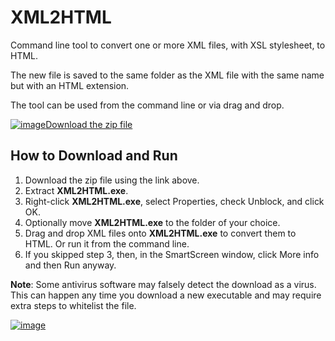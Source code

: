 # XML2HTML

Command line tool to convert one or more XML files, with XSL stylesheet, to HTML.

The new file is saved to the same folder as the XML file with the same name but with an HTML extension.

The tool can be used from the command line or via drag and drop.

[![image](https://github.com/LesFerch/WinSetView/assets/79026235/0188480f-ca53-45d5-b9ff-daafff32869e)Download the zip file](https://github.com/LesFerch/XML2HTML/releases/download/1.0.0/XML2HTML.zip)

## How to Download and Run

1. Download the zip file using the link above.
2. Extract **XML2HTML.exe**.
3. Right-click **XML2HTML.exe**, select Properties, check Unblock, and click OK.
4. Optionally move **XML2HTML.exe** to the folder of your choice.
5. Drag and drop XML files onto **XML2HTML.exe** to convert them to HTML. Or run it from the command line.
6. If you skipped step 3, then, in the SmartScreen window, click More info and then Run anyway.

**Note**: Some antivirus software may falsely detect the download as a virus. This can happen any time you download a new executable and may require extra steps to whitelist the file.

[![image](https://github.com/LesFerch/WinSetView/assets/79026235/63b7acbc-36ef-4578-b96a-d0b7ea0cba3a)](https://github.com/LesFerch/XML2HTML)
